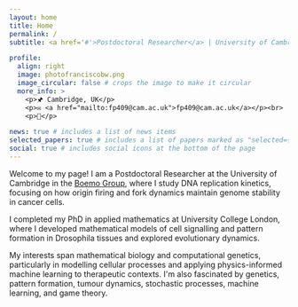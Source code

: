 ```yaml
---
layout: home
title: Home
permalink: /
subtitle: <a href='#'>Postdoctoral Researcher</a> | University of Cambridge.

profile:
  align: right
  image: photofranciscobw.png
  image_circular: false # crops the image to make it circular
  more_info: >
    <p>🖈 Cambridge, UK</p>
    <p>✉ <a href="mailto:fp409@cam.ac.uk">fp409@cam.ac.uk</a></p><br>
    <p>🍁</p>

news: true # includes a list of news items
selected_papers: true # includes a list of papers marked as "selected={true}"
social: true # includes social icons at the bottom of the page
---
```


Welcome to my page! I am a Postdoctoral Researcher at the University of Cambridge in the [Boemo Group](https://www.boemogroup.org), where I study DNA replication kinetics, focusing on how origin firing and fork dynamics maintain genome stability in cancer cells.

I completed my PhD in applied mathematics at University College London, where I developed mathematical models of cell signalling and pattern formation in Drosophila tissues and explored evolutionary dynamics.

My interests span mathematical biology and computational genetics, particularly in modelling cellular processes and applying physics-informed machine learning to therapeutic contexts. I'm also fascinated by genetics, pattern formation, tumour dynamics, stochastic processes, machine learning, and game theory.
